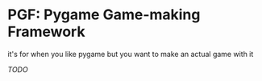 # PGF: Pygame Game-making Framework

it's for when you like pygame but you want to make an actual game with it

*TODO*